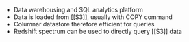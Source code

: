 - Data warehousing and SQL analytics platform
- Data is loaded from [[S3]], usually with COPY command
- Columnar datastore therefore efficient for queries
- Redshift spectrum can be used to directly query [[S3]] data